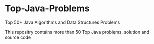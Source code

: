 # Top-Java-Problems
Top 50+ Java Algorithms and Data Structures Problems

This repositry contains more than 50 Top Java problems, solution and source code
